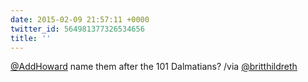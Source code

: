 ```yaml
---
date: 2015-02-09 21:57:11 +0000
twitter_id: 564981377326534656
title: ''
---
```


<!-- Tweet at https://twitter.com/statuses/564975265135472640 is either deleted or protected. -->

[@AddHoward](https://twitter.com/AddHoward) name them after the 101 Dalmatians? /via [@britthildreth](https://twitter.com/britthildreth)
